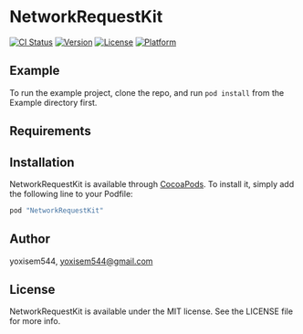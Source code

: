 # NetworkRequestKit

[![CI Status](http://img.shields.io/travis/yoxisem544/NetworkRequestKit.svg?style=flat)](https://travis-ci.org/yoxisem544/NetworkRequestKit)
[![Version](https://img.shields.io/cocoapods/v/NetworkRequestKit.svg?style=flat)](http://cocoapods.org/pods/NetworkRequestKit)
[![License](https://img.shields.io/cocoapods/l/NetworkRequestKit.svg?style=flat)](http://cocoapods.org/pods/NetworkRequestKit)
[![Platform](https://img.shields.io/cocoapods/p/NetworkRequestKit.svg?style=flat)](http://cocoapods.org/pods/NetworkRequestKit)

## Example

To run the example project, clone the repo, and run `pod install` from the Example directory first.

## Requirements

## Installation

NetworkRequestKit is available through [CocoaPods](http://cocoapods.org). To install
it, simply add the following line to your Podfile:

```ruby
pod "NetworkRequestKit"
```

## Author

yoxisem544, yoxisem544@gmail.com

## License

NetworkRequestKit is available under the MIT license. See the LICENSE file for more info.
